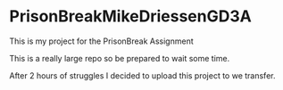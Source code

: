 # PrisonBreakMikeDriessenGD3A
This is my project for the PrisonBreak Assignment

This is a really large repo so be prepared to wait some time.

After 2 hours of struggles I decided to upload this project to we transfer.
